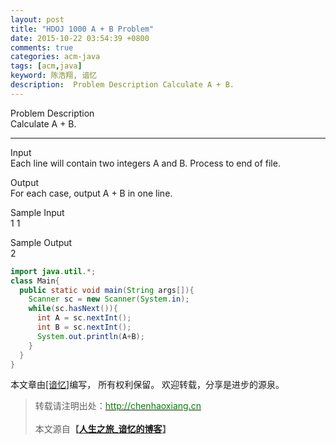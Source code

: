 ```yaml
---
layout: post
title: "HDOJ 1000 A + B Problem"
date: 2015-10-22 03:54:39 +0800
comments: true
categories: acm-java
tags: [acm,java]
keyword: 陈浩翔, 谙忆
description:  Problem Description Calculate A + B. 
---
```


Problem Description  
Calculate A + B.
 

<!-- more -->
---------- 

Input  
Each line will contain two integers A and B. Process to end of file.
 

Output  
For each case, output A + B in one line.
 

Sample Input  
1 1  
 

Sample Output  
2

```java
import java.util.*;
class Main{
  public static void main(String args[]){
    Scanner sc = new Scanner(System.in);
    while(sc.hasNext()){
      int A = sc.nextInt();
      int B = sc.nextInt();
      System.out.println(A+B);
    }
  }
}
```

本文章由<a href="http://chenhaoxiang.cn/">[谙忆]</a>编写， 所有权利保留。 
欢迎转载，分享是进步的源泉。
<blockquote cite='陈浩翔'>
<p background-color='#D3D3D3'>转载请注明出处：<a href='http://chenhaoxiang.cn'><font color="green">http://chenhaoxiang.cn</font></a><br><br>
本文源自<strong>【<a href='http://chenhaoxiang.cn' target='_blank'>人生之旅_谙忆的博客</a>】</strong></p>
</blockquote>
